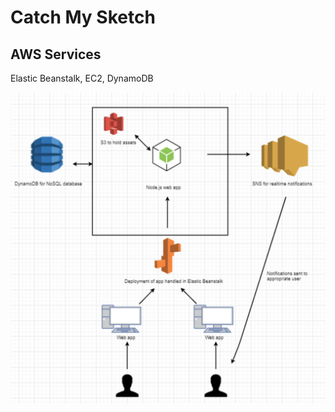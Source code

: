 # Catch My Sketch


## AWS Services

Elastic Beanstalk, EC2, DynamoDB


![Architecture Diagram](architecture.png)
